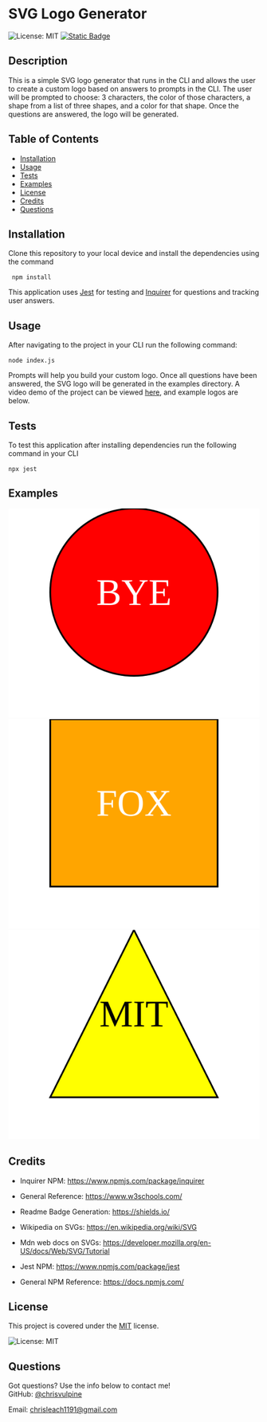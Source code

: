 # SVG Logo Generator 
![License: MIT](https://img.shields.io/badge/License-MIT-yellow.svg)
[![Static Badge](https://img.shields.io/badge/Github-ChrisVulpine-darkgreen?style=flat&logo=github)](https://github.com/ChrisVulpine)
## Description
This is a simple SVG logo generator that runs in the CLI and allows the user to create a custom logo based on answers to prompts in the CLI. The user will be prompted to choose: 3 characters, the color of those characters, a shape from a list of three shapes, and a color for that shape. Once the questions are answered, the logo will be generated. 

## Table of Contents

- [Installation](#installation)
- [Usage](#usage)
- [Tests](#tests)
- [Examples](#examples)
- [License](#license)
- [Credits](#credits)
- [Questions](#questions)

## Installation
Clone this repository to your local device and install the dependencies using the command 

```
 npm install 
 ```

  This application uses [Jest](https://www.npmjs.com/package/jest) for testing and [Inquirer](https://www.npmjs.com/package/inquirer) for questions and tracking user answers.

## Usage
After navigating to the project in your CLI run the following command:
 ```
 node index.js 
 ```  
 Prompts will help you build your custom logo. Once all questions have been answered, the SVG logo will be generated in the examples directory. A video demo of the project can be viewed [here](https://drive.google.com/file/d/1SY8lrpmcm5pi2_GRrLRotxTadvJQrfPm/preview), and example logos are below.

## Tests
To test this application after installing dependencies run the following command in your CLI
``` 
npx jest 
``` 
## Examples

![red circle with BYE in white in the middle.](./examples/circle-example.svg) ![orange square with FOX in white in the middle.](./examples/square-example.svg) ![yellow triangle with MIT in black in the middle.](./examples/triangle-example.svg)


## Credits
* Inquirer NPM: https://www.npmjs.com/package/inquirer

* General Reference: https://www.w3schools.com/

* Readme Badge Generation: https://shields.io/

* Wikipedia on SVGs: https://en.wikipedia.org/wiki/SVG

* Mdn web docs on SVGs: https://developer.mozilla.org/en-US/docs/Web/SVG/Tutorial

* Jest NPM: https://www.npmjs.com/package/jest

* General NPM Reference: https://docs.npmjs.com/


## License
This project is covered under the [MIT](https://opensource.org/licenses/MIT) license.
  
  ![License: MIT](https://img.shields.io/badge/License-MIT-yellow.svg)

## Questions
Got questions? Use the info below to contact me!<br>
GitHub: [@chrisvulpine](https://github.com/chrisvulpine/)


Email: [chrisleach1191@gmail.com](mailto:chrisleach1191@gmail.com)
